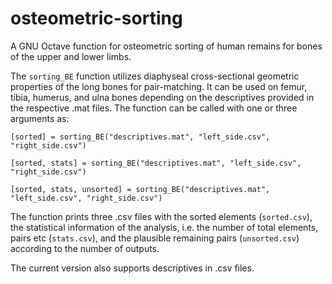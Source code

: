 # osteometric-sorting

A GNU Octave function for osteometric sorting of human remains for bones of the upper and lower limbs.

The `sorting_BE` function utilizes diaphyseal cross-sectional geometric properties of the long bones for pair-matching. It can be used on femur, tibia, humerus, and ulna bones depending on the descriptives provided in the respective .mat files. The function can be called with one or three arguments as:

```
[sorted] = sorting_BE("descriptives.mat", "left_side.csv", "right_side.csv")

[sorted, stats] = sorting_BE("descriptives.mat", "left_side.csv", "right_side.csv")

[sorted, stats, unsorted] = sorting_BE("descriptives.mat", "left_side.csv", "right_side.csv")
```

The function prints three .csv files with the sorted elements (`sorted.csv`), the statistical information of the analysis, i.e. the number of total elements, pairs etc (`stats.csv`), and the plausible remaining pairs (`unsorted.csv`) according to the number of outputs.

The current version also supports descriptives in .csv files.

